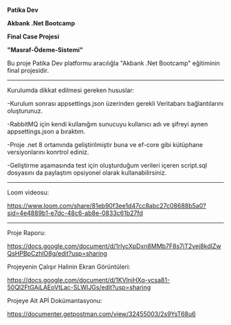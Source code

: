 **Patika Dev**

**Akbank .Net Bootcamp**

**Final Case Projesi**

**"Masraf-Ödeme-Sistemi"**

Bu proje Patika Dev platformu aracılığla "Akbank .Net Bootcamp" eğitiminin final projesidir.
*********************************************************************************************


Kurulumda dikkat edilmesi gereken hususlar:

-Kurulum sonrası appsettings.json üzerinden gerekli Veritabanı bağlantılarını oluşturunuz.

-RabbitMQ için kendi kullanığım sunucuyu kullanıcı adı ve şifreyi aynen appsettings.json a bıraktım.

-Proje .net 8 ortamında geliştirilmiştir buna ve ef-core gibi kütüphane versiyonlarını konrtrol ediniz.

-Geliştirme aşamasında test için oluşturduğum verileri içeren script.sql dosyasını da paylaştım opsiyonel olarak kullanabilirsiniz.

---------------------------------------------------------------------------------------------------------------------------------
Loom videosu:

https://www.loom.com/share/81eb90f3ee1d47cc8abc27c08688b5a0?sid=4e4889b1-e7dc-48c6-ab8e-0833c61b27fd 

---------------------------------------------------------------------------------------------------------------------------------
Proje Raporu:

https://docs.google.com/document/d/1rlycXpDxn8MMb7F8s7iT2yej8kdIZwQsHPBpCzhlO8g/edit?usp=sharing

Projeyenin Çalışır Halinin Ekran Görüntüleri:

https://docs.google.com/document/d/1KVlnjHXq-ycsa81-50Ql2FtGAjLAEoVtLac-SLWIJGs/edit?usp=sharing

Projeye Ait APİ Dokümantasyonu:

https://documenter.getpostman.com/view/32455003/2s9YsT68u6
